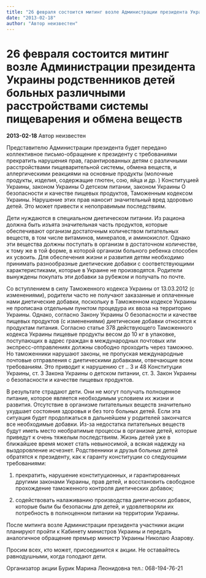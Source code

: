 ```yaml
---
title: "26 февраля состоится митинг возле Администрации президента Украины родственников детей больных различными расстройствами системы пищеварения и обмена веществ"
date: "2013-02-18"
author: "Автор неизвестен"
---
```


# 26 февраля состоится митинг возле Администрации президента Украины родственников детей больных различными расстройствами системы пищеварения и обмена веществ

**2013-02-18** Автор неизвестен

Представителю Администрации президента будет передано коллективное письмо-обращение к президенту с требованиями прекратить нарушения прав, гарантированных детям с различными расстройствами пищеварительной системы, обмена веществ, и аллергическими реакциями на основные продукты (молочные продукты, изделия, содержащие глютен, сою, яйца и др. ) Конституцией Украины, законом Украины О детском питании, законом Украины О безопасности и качестве пищевых продуктов, Таможенным кодексом Украины. Нарушение этих прав наносит значительный вред здоровью детей. Это может привести к непоправимым последствиям.

Дети нуждаются в специальном диетическом питании. Из рациона должна быть изъята значительная часть продуктов, которые обеспечивают организм достаточным количеством питательных веществ, в том числе витаминов, минералов, и аминокислот. Однако эти вещества должны поступать в организм в достаточном количестве, к тому же в той форме, в которой организм больного ребенка способен их усвоить. Для обеспечения жизни и развития детям необходимо принимать разнообразные диетические добавки с соответствующими характеристиками, которые в Украине не производятся. Родители вынуждены покупать эти добавки за рубежом и получать по почте.

Со вступлением в силу Таможенного кодекса Украины от 13.03.2012 (с изменениями), родители часто не получают заказанные и оплаченные нами диетические добавки, поскольку в Таможенном кодексе Украины не прописана отдельным пунктом процедура их ввоза на территорию Украины. Однако, согласно Закону Украины О безопасности и качестве пищевых продуктов (с изменениями) диетические добавки относятся к продуктам питания. Согласно статье 378 действующего Таможенного кодекса Украины пищевые продукты весом до 10 кг в упаковке, поступающих в адрес граждан в международных почтовых или экспресс-отправлениях должны свободно проходить через таможню. Но таможенники нарушают законы, не пропуская международные почтовые отправления с диетическими добавками, отвечающие всем требованиям. Это приводит к нарушению ст .. 3 и 48 Конституции Украины, ст. 3 Закона Украины о детском питании, ст. 3. Закон Украины о безопасности и качестве пищевых продуктов.

В результате страдают дети. Они не могут получать полноценное питание, которое является необходимым условием их жизни и развития. Отсутствие в организме питательных веществ значительно ухудшает состояния здоровья и без того больных детей. Если эта ситуация будет продолжаться в дальнейшем у родителей закончатся все необходимые добавки. Из-за недостатка питательных веществ будут иметь место необратимые процессы в организме детей, которые приведут к очень тяжелым последствиям. Жизнь детей уже в ближайшее время может стать невыносимой, а всякая надежду на выздоровление исчезнет. Родственники и друзья больных детей обратятся к президенту, как к гаранту конституции со следующими требованиями:

1) прекратить, нарушение конституционных, и гарантированных другими законами Украины, прав детей, и восстановить свободное прохождение таможенного контроля диетических добавок;

2) содействовать налаживанию производства диетических добавок, которые были бы безопасны для детей, и удовлетворяли их потребность в полноценном питании на территории Украины.

После митинга возле Администрации президента участники акции планируют пройти к Кабинету министров Украины и передать аналогичное обращение премьер министр Украины Николаю Азарову.

Просим всех, кто может, присоединится к акции. Не оставайтесь равнодушными, когда голодают дети.

Организатор акции Бурик Марина Леонидовна тел.: 068-194-76-21